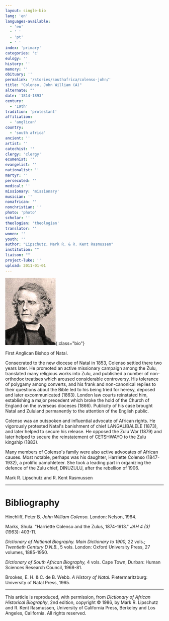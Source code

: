 ```yaml
---
layout: single-bio
lang: 'en'
languages-available:
  - 'en'
  - ' '
  - 'pt'
  - ' '
index: 'primary'
categories: 'c'
eulogy: ''
history: ''
memory: ''
obituary: ''
permalink: '/stories/southafrica/colenso-john/'
title: "Colenso, John William (A)"
alternate: ""
date: '1814-1893'
century:
  - '19th'
tradition: 'protestant'
affiliation:
  - 'anglican'
country:
  - 'south africa'
ancient: ''
artist: ''
catechist: ''
clergy: 'clergy'
ecumenist: ''
evangelist: ''
nationalist: ''
martyr: ''
persecuted: ''
medical: ''
missionary: 'missionary'
musician: ''
nonafrican: ''
nonchristian: ''
photo: 'photo'
scholar: ''
theologian: 'theologian'
translator: ''
women: ''
youth: ''
author: "Lipschutz, Mark R. & R. Kent Rasmussen"
institution: ""
liaison: ""
project-luke: ''
upload: 2011-01-01
---
```


![John Colenso](/images/bio-pics/southafrica/colenso-john/colenso.jpg){:class="bio"}

First Anglican Bishop of Natal.

Consecrated to the new diocese of Natal in 1853, Colenso settled there two years later.  He promoted an active missionary campaign among the Zulu, translated many religious works into Zulu, and published a number of non-orthodox treatises which aroused considerable controversy.  His tolerance of polygamy among converts, and his frank and non-canonical replies to their questions about the Bible led to his being tried for heresy, deposed and later excommunicated (1863). London law courts reinstated him, establishing a major precedent which broke the hold of the Church of England on the overseas dioceses (1866).  Publicity of his case brought Natal and Zululand permanently to the attention of the English public.

Colenso was an outspoken and influential advocate of African rights.  He vigorously protested Natal's banishment of chief LANGALIBALELE (1873), and later helped to secure his release.  He opposed the Zulu War (1879) and later helped  to secure the reinstatement of CETSHWAYO to the Zulu kingship (1883).

Many members of Colenso's family were also active advocates of African causes.  Most notable, perhaps was his daughter, Harriette Colenso (1847-1932), a prolific pamphleteer.  She took a leading part in organizing the defence of the Zulu chief, DINUZULU, after the rebellion of 1906.

Mark R. Lipschutz and R. Kent Rasmussen

---

# Bibliography

Hinchliff, Peter B.  *John William Colenso.*  London: Nelson, 1964.

Marks, Shula.  "Harriette Colenso and the Zulus, 1874-1913."  *JAH 4 (3)* (1963): 403-11.

*Dictionary of National Biography.  Main Dictionary to 1900,* 22 vols.; *Twentieth Century D.N.B.*, 5 vols.  London: Oxford University Press, 27 volumes, 1885-1950.

*Dictionary of South African Biography,* 4 vols.  Cape Town, Durban: Human Sciences Research Council, 1968-81.

Brookes, E. H. & C. de B. Webb.  *A History of Natal.*  Pietermaritzburg:  University of Natal Press, 1965.

---

This article is reproduced, with permission, from *Dictionary of African Historical Biography*, 2nd edition, copyright &copy; 1986, by Mark R. Lipschutz and R. Kent Rasmussen,  University of California Press, Berkeley and Los Angeles, California.  All rights reserved.
